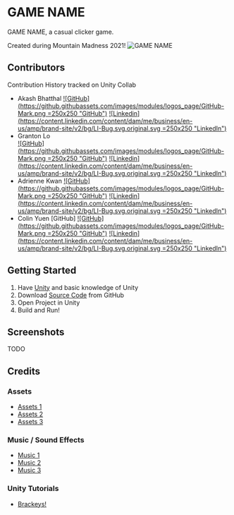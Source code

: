 # GAME NAME
GAME NAME, a casual clicker game.

Created during Mountain Madness 2021!
![GAME NAME](https://i.imgur.com/tlBdid2.png "GAME NAME")


## Contributors
Contribution History tracked on Unity Collab
- Akash Bhatthal 
[![GitHub](https://github.githubassets.com/images/modules/logos_page/GitHub-Mark.png =250x250 "GitHub")](https://github.com/abhatthal)
[![Linkedin](https://content.linkedin.com/content/dam/me/business/en-us/amp/brand-site/v2/bg/LI-Bug.svg.original.svg =250x250 "LinkedIn")](https://www.linkedin.com/in/akash-bhatthal/)
- Granton Lo  
[![GitHub](https://github.githubassets.com/images/modules/logos_page/GitHub-Mark.png =250x250 "GitHub")](https://github.com/granbraan) 
[![Linkedin](https://content.linkedin.com/content/dam/me/business/en-us/amp/brand-site/v2/bg/LI-Bug.svg.original.svg =250x250 "LinkedIn")](https://www.linkedin.com/in/granton-lo-0589a5140/)
- Adrienne Kwan 
[![GitHub](https://github.githubassets.com/images/modules/logos_page/GitHub-Mark.png =250x250 "GitHub")](https://github.com/papashirogane) 
[![Linkedin](https://content.linkedin.com/content/dam/me/business/en-us/amp/brand-site/v2/bg/LI-Bug.svg.original.svg =250x250 "LinkedIn")](https://www.linkedin.com/in/akwan/)
- Colin Yuen 
[GitHub]
[![GitHub](https://github.githubassets.com/images/modules/logos_page/GitHub-Mark.png =250x250 "GitHub")](https://github.com/ColinKYuen) 
[![Linkedin](https://content.linkedin.com/content/dam/me/business/en-us/amp/brand-site/v2/bg/LI-Bug.svg.original.svg =250x250 "LinkedIn")](https://www.linkedin.com/in/colinyuen)

## Getting Started
1. Have [Unity](https://unity.com/) and basic knowledge of Unity
2. Download [Source Code](https://github.com/ColinKYuen/Mountain-Madness-2021/archive/master.zip) from GitHub
3. Open Project in Unity
4. Build and Run!

## Screenshots
TODO

## Credits
### Assets
- [Assets 1](TODO)
- [Assets 2](TODO)
- [Assets 3](TODO)
### Music / Sound Effects
- [Music 1](TODO)
- [Music 2](TODO)
- [Music 3](TODO)
### Unity Tutorials
- [Brackeys!](https://www.youtube.com/channel/UCYbK_tjZ2OrIZFBvU6CCMiA)

